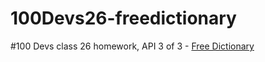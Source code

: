 # 100Devs26-freedictionary
#100 Devs class 26 homework, API 3 of 3 - [Free Dictionary](https://dictionaryapi.dev/)
